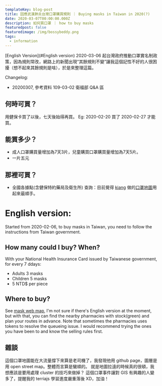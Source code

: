 ```yaml
---
templateKey: blog-post
title: 因應武漢肺炎台灣口罩購買規則 ｜ Buying masks in Taiwan in 2020(?)
date: 2020-03-07T00:00:00.000Z
description: 如何買口罩 ｜ how to buy masks 
featuredpost: false
featuredimage: /img/bossybeddy.png
tags:
  - information
---
```

[English Version](#English version)
2020-03-06 起台灣政府推動口罩實名制政策，因為規則常改，網路上的新聞出現“其餘規則不變”讓我這個記性不好的人很困擾（想不起來其餘規則是啥），於是來整理這篇。

Changelog:
* 20200307, 參考資料 109-03-02 衛福部 Q&A 區

## 何時可買？
用健保卡買了以後，七天後始得再買。
Eg: 2020-02-20 買了 2020-02-27 才能買。

## 能買多少？
* 成人口罩購買量增加為7天3片，兒童購買口罩購買量增加為7天5片。
* 一片五元

## 那裡可買？
* 全國各據點(含健保特約藥局及衛生所)
查詢：目前覺得 [kiang](https://kiang.github.io/) 做的[口罩地圖](https://kiang.github.io/pharmacies/)用起來最順手。

# English version:
Started from 2020-02-06, to buy masks in Taiwan, you need to follow the instructions from Taiwan government.
## How many could I buy?  When?
With your National Health Insurance Card issued by Taiwanese government, for every 7 ddays:
* Adults 3 masks 
* Children 5 masks
* 5 NTD$ per piece

## Where to buy?
See [mask web map](https://kiang.github.io/pharmacies/), I'm not sure if there's English version at the moment, but with
that, you can find the nearby pharmacies with stock(green) and plan your routes in advance. Note that sometimes the
pharmacies uses tokens to resolve the queueing issue. I would recommend trying the ones you have been to and know the
selling rules first.

## 雜談
這個口罩地圖能在大流量撐下來算是老司機了，我發現他用 github page，圖層是用 open street map。整體而言算是蠻順的。
就是地圖拉遠的時候真的很頓，我想應該是要用處理 cluster 的技巧來做掉？
這個口罩事件讓對 GIS 有興趣的人變多了，提醒我的 terriajs 學習進度嚴重落後 XD，加油！
